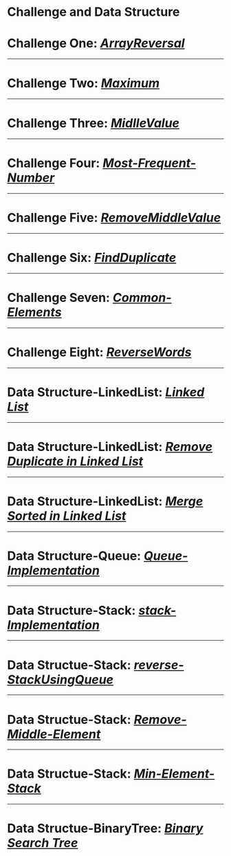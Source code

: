 # Challenge and Data Structure


# Challenge One: *[ArrayReversal](./whiteboardchallenges-1/arrReversal/README.md)*

---


# Challenge Two: *[Maximum](./whiteboardchallenges-1/Maximum-Value/README.md)*

---

# Challenge Three: *[MidlleValue](./whiteboardchallenges-1/MidlleValue/README.md)*

---
   
# Challenge Four: *[Most-Frequent-Number](./whiteboardchallenges-1/Most-Frequent-Number/README.md)*

---

# Challenge Five: *[RemoveMiddleValue](./whiteboardchallenges-1/RemoveMiddleValue/README.md)*

---

# Challenge Six: *[FindDuplicate](./Challenges/FindDuplicate/FindDuplicate/README.md)*

---

# Challenge Seven: *[Common-Elements](./Challenges/Common-Elements/Common-Elements/README.md)*

---

# Challenge Eight: *[ReverseWords](./Challenges/ConsoleApp1/ConsoleApp1/README.md)*

---

# Data Structure-LinkedList: *[Linked List](./Data-Structures/LinkedList/LinkedList/ReadMe.md)*

---
# Data Structure-LinkedList: *[Remove Duplicate in Linked List](./Data-Structures/LinkedList/LinkedList/RemoveDuplicate/ReadMe.md)*

---

# Data Structure-LinkedList: *[Merge Sorted in Linked List](./Data-Structures/LinkedList/LinkedList/MergeSorted/README.md)*
---

# Data Structure-Queue:  *[Queue-Implementation](./Data-Structures/Stack&Queue/Stack&Queue/Queue/README.md)*
---

# Data Structure-Stack:  *[stack-Implementation](./Data-Structures/Stack&Queue/Stack&Queue/Stack/README.md)*

---

# Data Structue-Stack:  *[reverse-StackUsingQueue](./Data-Structures/Stack&Queue/Stack&Queue/Stack/ReverseStackUsingQueue/README.md)*

---

# Data Structue-Stack:  *[Remove-Middle-Element](./Data-Structures/Stack&Queue/Stack&Queue/Stack/Delete-Milddle-Element-Stack/README.md)*

---

# Data Structue-Stack:  *[Min-Element-Stack](./Data-Structures/Stack&Queue/Stack&Queue/Stack/MinStack/README.md)*

---

# Data Structue-BinaryTree:  *[Binary Search Tree](./Data-Structures/TreeImplementation/BinarySearchTreeTest/README.md)*

